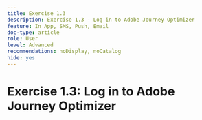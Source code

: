 ```yaml
---
title: Exercise 1.3
description: Exercise 1.3 - Log in to Adobe Journey Optimizer
feature: In App, SMS, Push, Email
doc-type: article
role: User
level: Advanced
recommendations: noDisplay, noCatalog
hide: yes
---
```


# Exercise 1.3: Log in to Adobe Journey Optimizer
